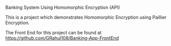 
Banking System Using Homomorphic Encryption (API)



This is a project which demonstrates Homomorphic Encryption using Paillier Encryption.

The Front End for this project can be found at https://github.com/GRahul108/Banking-App-FrontEnd
